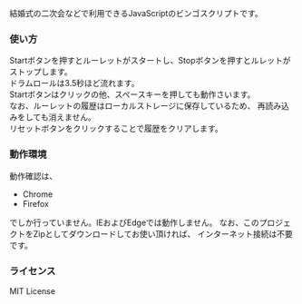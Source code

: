 結婚式の二次会などで利用できるJavaScriptのビンゴスクリプトです。  

### 使い方
Startボタンを押すとルーレットがスタートし、Stopボタンを押すとルレットがストップします。  
ドラムロールは3.5秒ほど流れます。  
Startボタンはクリックの他、スペースキーを押しても動作さいます。  
なお、ルーレットの履歴はローカルストレージに保存しているため、
再読み込みをしても消えません。  
リセットボタンをクリックすることで履歴をクリアします。  


### 動作環境
動作確認は、

- Chrome
- Firefox

でしか行っていません。IEおよびEdgeでは動作しません。
なお、このプロジェクトをZipとしてダウンロードしてお使い頂ければ、
インターネット接続は不要です。

### ライセンス
MIT License